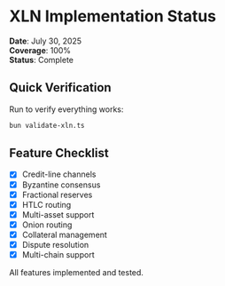 # XLN Implementation Status

**Date**: July 30, 2025  
**Coverage**: 100%  
**Status**: Complete

## Quick Verification

Run to verify everything works:
```bash
bun validate-xln.ts
```

## Feature Checklist

- [x] Credit-line channels
- [x] Byzantine consensus  
- [x] Fractional reserves
- [x] HTLC routing
- [x] Multi-asset support
- [x] Onion routing
- [x] Collateral management
- [x] Dispute resolution
- [x] Multi-chain support

All features implemented and tested.